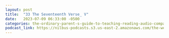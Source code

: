 ```yaml
---
layout: post
title:  "33 The Seventeenth Verse_ V"
date:   2023-07-09 06:33:00 -0500
categories: the-ordinary-parent-s-guide-to-teaching-reading-audio-companion-to-lessons-1-26
podcast_link: https://nilbus-podcasts.s3.us-east-2.amazonaws.com/the-well-trained-mind/The%20Ordinary%20Parent's%20Guide%20to%20Teaching%20Reading,%20audio%20companion%20to%20Lessons%201-26/33%20The%20Seventeenth%20Verse_%20V.mp3
---
```

